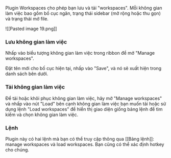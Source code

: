 
Plugin Workspaces cho phép bạn lưu và tải "workspaces". Mỗi không gian làm việc bao gồm bố cục ngăn, trạng thái sidebar (mở rộng hoặc thu gọn) và trạng thái mở file.

![[Pasted image 19.png]]

### Lưu không gian làm việc

Nhấp vào biểu tượng không gian làm việc trong ribbon để mở "Manage workspaces".

Đặt tên mới cho bố cục hiện tại, nhấp vào "Save", và nó sẽ xuất hiện trong danh sách bên dưới.

### Tải không gian làm việc

Để tải hoặc khôi phục không gian làm việc, hãy mở "Manage workspaces" và nhấp vào nút "Load" bên cạnh không gian làm việc bạn muốn tải hoặc sử dụng lệnh "Load workspaces" để hiển thị giao diện giống bảng lệnh để tìm kiếm và chọn không gian làm việc.


### Lệnh

Plugin này có hai lệnh mà bạn có thể truy cập thông qua [[Bảng lệnh]]: manage workspaces và load workspaces. Bạn cũng có thể xác định hotkey cho chúng.
